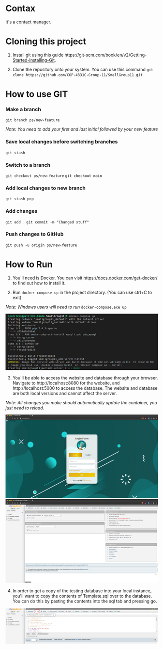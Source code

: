 # Contax

It's a contact manager.

# Cloning this project

1. Install git using this guide https://git-scm.com/book/en/v2/Getting-Started-Installing-Git.

2. Clone the repository onto your system. You can use this command `git clone https://github.com/COP-4331C-Group-11/SmallGroup11.git`

# How to use GIT

### Make a branch
`git branch ps/new-feature`

*Note: You need to add your first and last initial followed by your new feature*

### Save local changes before switching branches
`git stash`

### Switch to a branch
`git checkout ps/new-feature`
`git checkout main`

### Add local changes to new branch
`git stash pop`

### Add changes
`git add .`
`git commit -m "Changed stuff"`

### Push changes to GitHub
`git push -u origin ps/new-feature`

# How to Run

1. You'll need is Docker. You can visit https://docs.docker.com/get-docker/ to find out how to install it.

2. Run `docker-compose up` in the project directory. (You can use ctrl+C to exit)

*Note: Windows users will need to run* `docker-compose.exe up` 

<img src="screenshots/docker-compose.png">

3. You'll be able to access the website and database through your browser. Navigate to http://localhost:8080 for the website, and http://localhost:5000 to access the database. The website and database are both local versions and cannot affect the server.

*Note: All changes you make should automatically update the container, you just need to reload.*

<img src="screenshots/website.png">
<img src="screenshots/database.png">

4. In order to get a copy of the testing database into your local instance, you'll want to copy the contents of Template.sql over to the database. You can do this by pasting the contents into the sql tab and pressing go.

<img src="screenshots/phpmyadmin.png">
